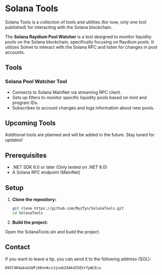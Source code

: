 ﻿# Solana Tools

Solana Tools is a collection of tools and utilities (for now, only one tool published) for interacting with the Solana blockchain.

The **Solana Raydium Pool Watcher** is a tool designed to monitor liquidity pools on the Solana blockchain, specifically focusing on Raydium pools. It utilizes Solnet to interact with the Solana RPC and listen for changes in pool accounts.

## Tools
### Solana Pool Watcher Tool
- Connects to Solana MainNet via streaming RPC client.
- Sets up filters to monitor specific liquidity pools based on mint and program IDs.
- Subscribes to account changes and logs information about new pools.

## Upcoming Tools
Additional tools are planned and will be added in the future. Stay tuned for updates!

## Prerequisites

- .NET SDK 6.0 or later (Only tested on .NET 8.0)
- A Solana RPC endpoint (MainNet)

## Setup

1. **Clone the repository:**

    ```bash
    git clone https://github.com/MyzTyn/SolanaTools.git
    cd SolanaTools
    ```

2. **Build the project:**

Open the SolanaTools.sln and build the project.

## Contact

If you want to leave a tip, you can send it to the following address (SOL): 
```
D95T4R4wbaSGUPjKKnnKcs3jnobZXAk4Z5EVrfpWCEcu
```
